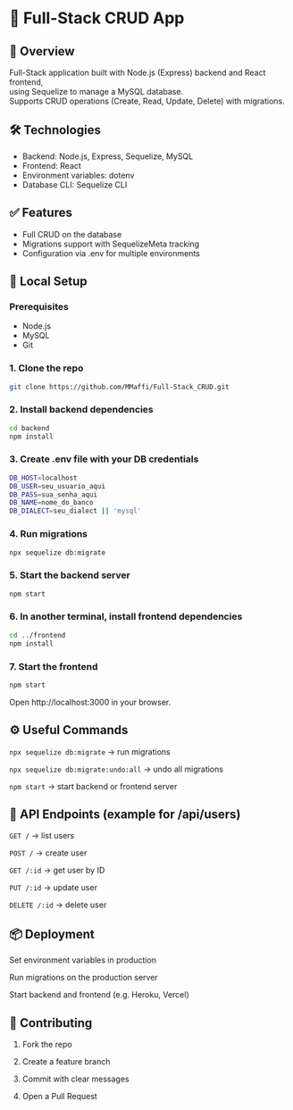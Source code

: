 # 📌 Full-Stack CRUD App

## 🚀 Overview
Full-Stack application built with Node.js (Express) backend and React frontend,  
using Sequelize to manage a MySQL database.  
Supports CRUD operations (Create, Read, Update, Delete) with migrations.

## 🛠 Technologies
- Backend: Node.js, Express, Sequelize, MySQL  
- Frontend: React  
- Environment variables: dotenv  
- Database CLI: Sequelize CLI  

## ✅ Features
- Full CRUD on the database  
- Migrations support with SequelizeMeta tracking  
- Configuration via .env for multiple environments  

## 🔧 Local Setup

### Prerequisites
- Node.js  
- MySQL  
- Git

### 1. Clone the repo
```bash
git clone https://github.com/MMaffi/Full-Stack_CRUD.git
```

### 2. Install backend dependencies
```bash
cd backend
npm install
```

### 3. Create .env file with your DB credentials
```bash
DB_HOST=localhost
DB_USER=seu_usuario_aqui
DB_PASS=sua_senha_aqui
DB_NAME=nome_do_banco
DB_DIALECT=seu_dialect || 'mysql'
```

### 4. Run migrations

```bash
npx sequelize db:migrate
```

### 5. Start the backend server
```bash
npm start
```

### 6. In another terminal, install frontend dependencies
```bash
cd ../frontend
npm install
```

### 7. Start the frontend
```bash
npm start
```

Open http://localhost:3000 in your browser.

## ⚙️ Useful Commands

```npx sequelize db:migrate``` → run migrations

```npx sequelize db:migrate:undo:all``` → undo all migrations

```npm start``` → start backend or frontend server

## 🧭 API Endpoints (example for /api/users)
```GET /``` → list users

```POST /``` → create user

```GET /:id``` → get user by ID

```PUT /:id``` → update user

```DELETE /:id``` → delete user

## 📦 Deployment
Set environment variables in production

Run migrations on the production server

Start backend and frontend (e.g. Heroku, Vercel)

## 🤝 Contributing
1. Fork the repo

2. Create a feature branch

3. Commit with clear messages

4. Open a Pull Request
